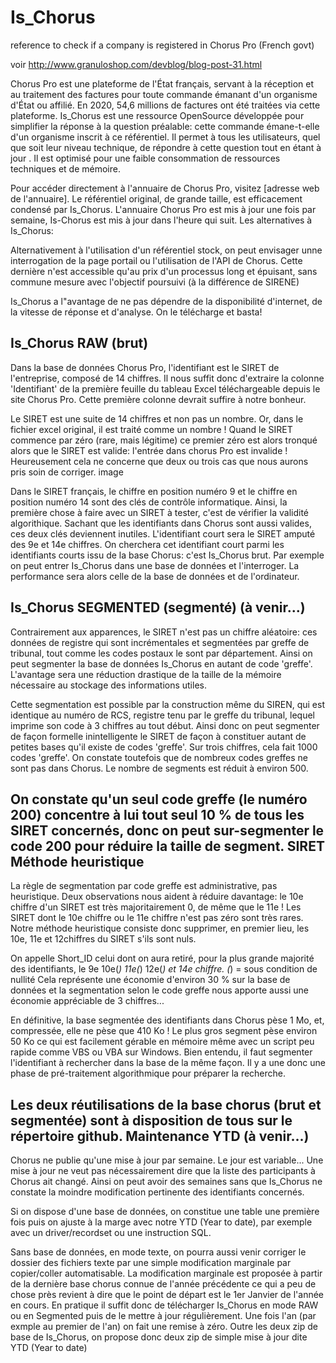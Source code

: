 # Is_Chorus
reference to check if a company is registered in Chorus Pro (French govt)

voir http://www.granuloshop.com/devblog/blog-post-31.html

Chorus Pro est une plateforme de l'État français, servant à la réception et au traitement des factures pour toute commande émanant d'un organisme d'État ou affilié. En 2020, 54,6 millions de factures ont été traitées via cette plateforme. Is_Chorus est une ressource OpenSource développée pour simplifier la réponse à la question préalable: cette commande émane-t-elle d'un organisme inscrit à ce référentiel. Il permet à tous les utilisateurs, quel que soit leur niveau technique, de répondre à cette question tout en étant à jour . Il est optimisé pour une faible consommation de ressources techniques et de mémoire.

Pour accéder directement à l'annuaire de Chorus Pro, visitez [adresse web de l'annuaire]. Le référentiel original, de grande taille, est efficacement condensé par Is_Chorus. L'annuaire Chorus Pro est mis à jour une fois par semaine, Is-Chorus est mis à jour dans l'heure qui suit.
Les alternatives à Is_Chorus:

Alternativement à l'utilisation d'un référentiel stock, on peut envisager unne interrogation de la page portail ou l'utilisation de l'API de Chorus. Cette dernière n'est accessible qu'au prix d'un processus long et épuisant, sans commune mesure avec l'objectif poursuivi (à la différence de SIRENE)

Is_Chorus a l"avantage de ne pas dépendre de la disponibilité d'internet, de la vitesse de réponse et d'analyse. On le télécharge et basta!

Is_Chorus RAW (brut)
--------------------
Dans la base de données Chorus Pro, l'identifiant est le SIRET de l'entreprise, composé de 14 chiffres. Il nous suffit donc d'extraire la colonne 'Identifiant' de la première feuille du tableau Excel téléchargeable depuis le site Chorus Pro. Cette première colonne devrait suffire à notre bonheur.

Le SIRET est une suite de 14 chiffres et non pas un nombre. Or, dans le fichier excel original, il est traité comme un nombre ! Quand le SIRET commence par zéro (rare, mais légitime) ce premier zéro est alors tronqué alors que le SIRET est valide: l'entrée dans chorus Pro est invalide ! Heureusement cela ne concerne que deux ou trois cas que nous aurons pris soin de corriger.
image

Dans le SIRET français, le chiffre en position numéro 9 et le chiffre en position numéro 14 sont des clés de contrôle informatique. Ainsi, la première chose à faire avec un SIRET à tester, c'est de vérifier la validité algorithique. Sachant que les identifiants dans Chorus sont aussi valides, ces deux clés deviennent inutiles. L'identifiant court sera le SIRET amputé des 9e et 14e chiffres.
On cherchera cet identifiant court parmi les identifiants courts issu de la base Chorus: c'est Is_Chorus brut. Par exemple on peut entrer Is_Chorus dans une base de données et l'interroger. La performance sera alors celle de la base de données et de l'ordinateur.

Is_Chorus SEGMENTED (segmenté) (à venir...)
-------------------------------
Contrairement aux apparences, le SIRET n'est pas un chiffre aléatoire: ces données de registre qui sont incrémentales et segmentées par greffe de tribunal, tout comme les codes postaux le sont par département. Ainsi on peut segmenter la base de données Is_Chorus en autant de code 'greffe'. L'avantage sera une réduction drastique de la taille de la mémoire nécessaire au stockage des informations utiles.

Cette segmentation est possible par la construction même du SIREN, qui est identique au numéro de RCS, registre tenu par le greffe du tribunal, lequel imprime son code à 3 chiffres au tout début. Ainsi donc on peut segmenter de façon formelle inintelligente le SIRET de façon à constituer autant de petites bases qu'il existe de codes 'greffe'. Sur trois chiffres, cela fait 1000 codes 'greffe'. On constate toutefois que de nombreux codes greffes ne sont pas dans Chorus. Le nombre de segments est réduit à environ 500.

On constate qu'un seul code greffe (le numéro 200) concentre à lui tout seul 10 % de tous les SIRET concernés, donc on peut sur-segmenter le code 200 pour réduire la taille de segment.
SIRET Méthode heuristique
-------------------------

La règle de segmentation par code greffe est administrative, pas heuristique. Deux observations nous aident à réduire davantage: le 10e chiffre d'un SIRET est très majoritairement 0, de même que le 11e ! Les SIRET dont le 10e chiffre ou le 11e chiffre n'est pas zéro sont très rares.
Notre méthode heuristique consiste donc supprimer, en premier lieu, les 10e, 11e et 12chiffres du SIRET s'ils sont nuls.

On appelle Short_ID celui dont on aura retiré, pour la plus grande majorité des identifiants, le 9e 10e(*) 11e(*) 12e(*) et 14e chiffre. (*) = sous condition de nullité
Cela représente une économie d'environ 30 % sur la base de données et la segmentation selon le code greffe nous apporte aussi une économie appréciable de 3 chiffres...

En définitive, la base segmentée des identifiants dans Chorus pèse 1 Mo, et, compressée, elle ne pèse que 410 Ko ! Le plus gros segment pèse environ 50 Ko ce qui est facilement gérable en mémoire même avec un script peu rapide comme VBS ou VBA sur Windows. Bien entendu, il faut segmenter l'identifiant à rechercher dans la base de la même façon. Il y a une donc une phase de pré-traitement algorithmique pour préparer la recherche.

Les deux réutilisations de la base chorus (brut et segmentée) sont à disposition de tous sur le répertoire github.
Maintenance YTD  (à venir...)
---------------------------

Chorus ne publie qu'une mise à jour par semaine. Le jour est variable...
Une mise à jour ne veut pas nécessairement dire que la liste des participants à Chorus ait changé. Ainsi on peut avoir des semaines sans que Is_Chorus ne constate la moindre modification pertinente des identifiants concernés.

Si on dispose d'une base de données, on constitue une table une première fois puis on ajuste à la marge avec notre YTD (Year to date), par exemple avec un driver/recordset ou une instruction SQL.

Sans base de données, en mode texte, on pourra aussi venir corriger le dossier des fichiers texte par une simple modification marginale par copier/coller automatisable. La modification marginale est proposée à partir de la dernière base chorus connue de l'année précédente ce qui a peu de chose près revient à dire que le point de départ est le 1er Janvier de l'année en cours. En pratique il suffit donc de télécharger Is_Chorus en mode RAW ou en Segmented puis de le mettre à jour régulièrement. Une fois l'an (par exmple au premier de l'an) on fait une remise à zéro. Outre les deux zip de base de Is_Chorus, on propose donc deux zip de simple mise à jour dite YTD (Year to date) 
